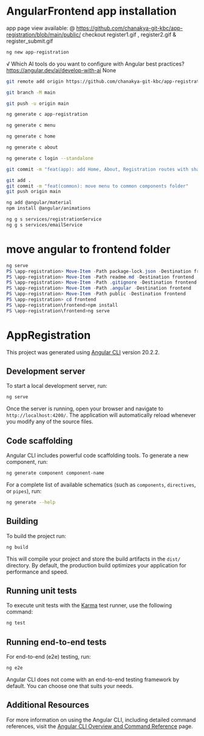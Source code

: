 # AngularFrontend app installation
app page view available: @ https://github.com/chanakya-git-kbc/app-registration/blob/main/public/ checkout register1.gif , register2.gif & register_submit.gif

```bash
ng new app-registration
```

√ Which AI tools do you want to configure with Angular best practices? https://angular.dev/ai/develop-with-ai None

```bash
git remote add origin https://github.com/chanakya-git-kbc/app-registration
```

```bash
git branch -M main
```

```bash
git push -u origin main
```

```bash
ng generate c app-registration
```

```bash
ng generate c menu
```

```bash
ng generate c home
```

```bash
ng generate c about
```

```bash
ng generate c login --standalone
```
```bash
git commit -m "feat(app): add Home, About, Registration routes with shared menu and login link"
```
```bash
git add . 
git commit -m "feat(common): move menu to common components folder"
git push origin main    
```
```bash
ng add @angular/material  
npm install @angular/animations    
```
```bash
ng g s services/registrationService  
ng g s services/emailService  
```

# move angular to frontend folder

```powershell
ng serve     
PS \app-registration> Move-Item -Path package-lock.json -Destination frontend
PS \app-registration> Move-Item -Path readme.md -Destination frontend        
PS \app-registration> Move-Item -Path .gitignore -Destination frontend
PS \app-registration> Move-Item -Path .angular -Destination frontend  
PS \app-registration> Move-Item -Path public -Destination frontend  
PS \app-registration> cd frontend
PS \app-registration\frontend>npm install
PS \app-registration\frontend>ng serve
```

# AppRegistration

This project was generated using [Angular CLI](https://github.com/angular/angular-cli) version 20.2.2.

## Development server

To start a local development server, run:

```bash
ng serve
```

Once the server is running, open your browser and navigate to `http://localhost:4200/`. The application will automatically reload whenever you modify any of the source files.

## Code scaffolding

Angular CLI includes powerful code scaffolding tools. To generate a new component, run:

```bash
ng generate component component-name
```

For a complete list of available schematics (such as `components`, `directives`, or `pipes`), run:

```bash
ng generate --help
```

## Building

To build the project run:

```bash
ng build
```

This will compile your project and store the build artifacts in the `dist/` directory. By default, the production build optimizes your application for performance and speed.

## Running unit tests

To execute unit tests with the [Karma](https://karma-runner.github.io) test runner, use the following command:

```bash
ng test
```

## Running end-to-end tests

For end-to-end (e2e) testing, run:

```bash
ng e2e
```

Angular CLI does not come with an end-to-end testing framework by default. You can choose one that suits your needs.

## Additional Resources

For more information on using the Angular CLI, including detailed command references, visit the [Angular CLI Overview and Command Reference](https://angular.dev/tools/cli) page.
